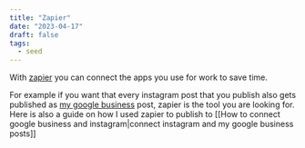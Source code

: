 ```yaml
---
title: "Zapier"
date: "2023-04-17"
draft: false
tags:
  - seed
---
```


With [zapier](https://zapier.com/) you can connect the apps you use for work to
save time.

For example if you want that every instagram post that you publish also gets
published as [my google business](https://www.google.com/intl/de_de/business/)
post, zapier is the tool you are looking for. Here is also a guide on how I used
zapier to publish to
[[How to connect google business and instagram|connect instagram and my google business posts]]
